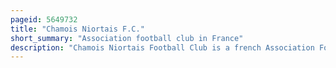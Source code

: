 ```yaml
---
pageid: 5649732
title: "Chamois Niortais F.C."
short_summary: "Association football club in France"
description: "Chamois Niortais Football Club is a french Association Football Club based in the Commune of Niort, in the Deux-Sèvres Department of western France. It was founded in 1925 by Charles boinot Son of the Owner of a local Chamois Leather Factory. The Club's Home Stadium is the stade Ren Gaillard in Niort which has a Capacity of 10898 although Attendances have generally averaged below 5000 a Match in the last 20 Years due to the Club's relatively small Fan Base. Chamois Niortais has traditionally played in an entirely blue Home Strip although away Strips vary regularly."
---
```

